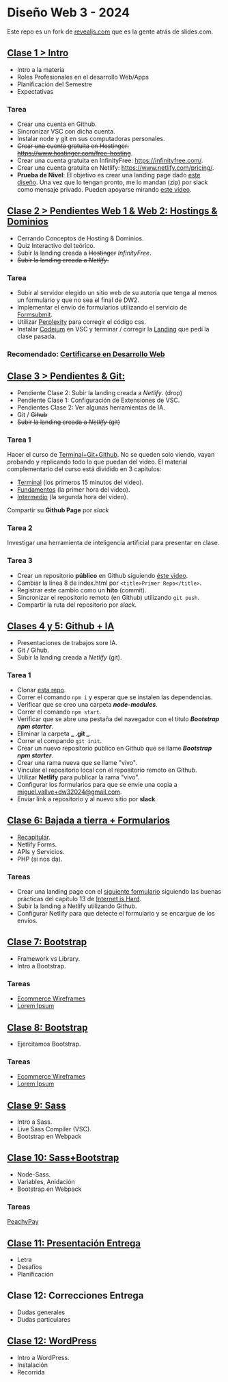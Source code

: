 # Diseño Web 3 - 2024

Este repo es un fork de [revealjs.com](https://revealjs.com/) que es la gente atrás de slides.com.

## [Clase 1 > Intro](https://dw3.netlify.app)

- Intro a la materia
- Roles Profesionales en el desarrollo Web/Apps
- Planificación del Semestre
- Expectativas

### <span id="prueba-de-nivel">Tarea</span>

- Crear una cuenta en Github.
- Sincronizar VSC con dicha cuenta.
- Instalar node y git en sus computadoras personales.
- ~~Crear una cuenta gratuita en Hostinger: https://www.hostinger.com/free-hosting~~.
- Crear una cuenta gratuita en InfinityFree: https://infinityfree.com/.
- Crear una cuenta gratuita en Netlify: https://www.netlify.com/pricing/.
- **Prueba de Nivel**: El objetivo es crear una landing page dado [este diseño](https://shismqklzntzxworibfn.supabase.co/storage/v1/object/public/pro-challenges/landing.fig). Una vez que lo tengan pronto, me lo mandan (zip) por slack como mensaje privado. Pueden apoyarse mirando [este video](https://www.youtube.com/watch?v=HXYZxVbWkjc&list=PLillGF-RfqbZTASqIqdvm1R5mLrQq79CU&index=65).

## [Clase 2 > Pendientes Web 1 & Web 2: Hostings & Dominios](https://dw3.netlify.app/#/1)

- Cerrando Conceptos de Hosting & Dominios.
- Quiz Interactivo del teórico.
- Subir la landing creada a ~~Hostinger~~ _InfinityFree_.
- ~~Subir la landing creada a _Netlify_.~~

### Tarea

- Subir al servidor elegido un sitio web de su autoría que tenga al menos un formulario y que no sea el final de DW2.
- Implementar el envío de formularios utilizando el servicio de [Formsubmit](https://formsubmit.co/).
- Utilizar [Perplexity](https://www.perplexity.ai/) para corregir el código css.
- Instalar [Codeium](https://codeium.com/) en VSC y terminar / corregir la [Landing](#prueba-de-nivel) que pedí la clase pasada.

### Recomendado: [Certificarse en Desarrollo Web](https://www.sololearn.com/es/learn/courses/web-development)

## [Clase 3 > Pendientes & Git:](https://dw3.netlify.app/#/3)

- Pendiente Clase 2: Subir la landing creada a _Netlify_. (drop)
- Pendiente Clase 1: Configuración de Extensiones de VSC.
- Pendientes Clase 2: Ver algunas herramientas de IA.
- Git / ~~Gihub~~
- ~~Subir la landing creada a _Netlify_ (git)~~

### Tarea 1

Hacer el curso de [Terminal+Git+Github](https://www.youtube.com/watch?v=PW_A-lOpVV0&t=1s). No se queden solo viendo, vayan probando y replicando todo lo que puedan del video.
El material complementario del curso está dividido en 3 capítulos:

- [Terminal](https://bluuweb.dev/03-git/) (los primeros 15 minutos del video).
- [Fundamentos](https://bluuweb.dev/03-git/02-git.html) (la primer hora del video).
- [Intermedio](https://bluuweb.dev/03-git/03-git-intermedio.html) (la segunda hora del video).

Compartir su **Github Page** por _slack_

### Tarea 2

Investigar una herramienta de inteligencia artificial para presentar en clase.

### Tarea 3

- Crear un repositorio **público** en Github siguiendo [éste video](https://www.youtube.com/watch?v=L_lWQZNhN7w).
- Cambiar la línea 8 de index.html por `<title>Primer Repo</title>`.
- Registrar este cambio como un **hito** (commit).
- Sincronizar el repositorio remoto (en Github) utilizando `git push`.
- Compartir la ruta del repositorio por _slack_.

## [Clases 4 y 5: Github + IA](https://dw3.netlify.app/#/4)

- Presentaciones de trabajos sore IA.
- Git / Gihub.
- Subir la landing creada a _Netlify_ (git).

### Tarea 1

- Clonar [esta repo](https://github.com/mikivallve/bootstrap-npm-starter).
- Correr el comando `npm i` y esperar que se instalen las dependencias.
- Verificar que se creo una carpeta **_node-modules_**.
- Correr el comando `npm start`.
- Verificar que se abre una pestaña del navegador con el titulo **_Bootstrap npm starter_**.
- Eliminar la carpeta **_ .git _**.
- Correr el compando `git init`.
- Crear un nuevo repositorio público en Github que se llame **_Bootstrap npm starter_**.
- Crear una rama nueva que se llame "vivo".
- Vincular el repositorio local con el repositorio remoto en Github.
- Utilizar **Netlify** para publicar la rama "vivo".
- Configurar los formularios para que se envíe una copia a miguel.vallve+dw32024@gmail.com.
- Enviar link a repositorio y al nuevo sitio por **slack**.

## [Clase 6: Bajada a tierra + Formularios](https://dw3.netlify.app/#/6)

- [Recapitular](https://internetingishard.netlify.app/html-and-css/forms/).
- Netlify Forms.
- APIs y Servicios.
- PHP (si nos da).

### Tareas

- Crear una landing page con el [siguiente formulario](https://media.slid.es/uploads/429581/images/4313187/responsive-form-mockup-963e65.png) siguiendo las buenas prácticas del capitulo 13 de [Internet is Hard](https://internetingishard.netlify.app/html-and-css/forms/).
- Subir la landing a Netlify utilizando Github.
- Configurar Netlify para que detecte el formulario y se encargue de los envíos.

## [Clase 7: Bootstrap](https://dw3.netlify.app/#/7)

- Framework vs Library.
- Intro a Bootstrap.

### Tareas

- [Ecommerce Wireframes](/dist/assets/bootstrap-ecommerce-wireframes.png)
- [Lorem Ipsum](https://github.com/mikivallve/loremipsum)

## [Clase 8: Bootstrap](https://dw3.netlify.app/#/7)

- Ejercitamos Bootstrap.

### Tareas

- [Ecommerce Wireframes](/dist/assets/bootstrap-ecommerce-wireframes.png)
- [Lorem Ipsum](https://github.com/mikivallve/loremipsum)

## [Clase 9: Sass ](https://dw3.netlify.app/#/8)

- Intro a Sass.
- Live Sass Compiler (VSC).
- Bootstrap en Webpack

## [Clase 10: Sass+Bootstrap](https://dw3.netlify.app/#/8/3)

- Node-Sass.
- Variables, Anidación
- Bootstrap en Webpack

### Tareas

[PeachyPay](https://github.com/mikivallve/dw3-bootstrap-adjust-peachpay)

## [Clase 11: Presentación Entrega](https://dw3.netlify.app/#/9)

- Letra
- Desafíos
- Planificación

## Clase 12: Correcciones Entrega

- Dudas generales
- Dudas particulares

## [Clase 12: WordPress ](https://dw3.netlify.app/#/10)

- Intro a WordPress.
- Instalación
- Recorrida
